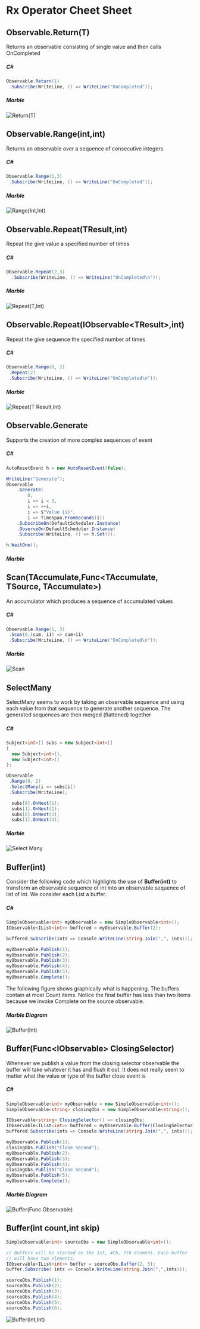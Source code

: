 ﻿# Rx Operator Cheet Sheet

## Observable.Return(T)
Returns an observable consisting of single value and then calls OnCompleted
##### C#
```csharp
Observable.Return(1)
 .Subscribe(WriteLine, () => WriteLine("OnCompleted"));
```
##### Marble
![Return(T)](Resources/Return(T).png)

## Observable.Range(int,int)
Returns an observable over a sequence of consecutive integers
##### C#
```csharp
Observable.Range(1,3)
 .Subscribe(WriteLine, () => WriteLine("OnCompleted"));
```
##### Marble
![Range(Int,Int)](Resources/Range(int,int).png)

## Observable.Repeat(TResult,int)
Repeat the give value a specified number of times

##### C#

```csharp
Observable.Repeat(2,3)
  .Subscribe(WriteLine, () => WriteLine("OnCompleted\n"));
```
##### Marble
![Repeat(T,Int)](Resources/Repeat(T,int).png)

## Observable.Repeat(IObservable&lt;TResult&gt;,int)
Repeat the give sequence the specified number of times

##### C#

```csharp
Observable.Range(0, 2)
 .Repeat(2)
 .Subscribe(WriteLine, () => WriteLine("OnCompleted\n"));
```
##### Marble
![Repeat(T Result,Int)](Resources/Repeat(TResult,int).png)

## Observable.Generate
Supports the creation of more complex sequences of event
##### C#
```csharp
AutoResetEvent h = new AutoResetEvent(false);

WriteLine("Generate");
Observable
	.Generate(
		0,
		i => i < 3,
		i => ++i,
		i => $"Value {i}",
		i => TimeSpan.FromSeconds(i))
	.SubscribeOn(DefaultScheduler.Instance)
    .ObserveOn(DefaultScheduler.Instance)
    .Subscribe(WriteLine, () => h.Set());

h.WaitOne();
```
##### Marble

## Scan(TAccumulate,Func<TAccumulate, TSource, TAccumulate>)
An accumulator which produces a sequence of accumulated values
##### C#
```csharp
Observable.Range(1, 3)
 .Scan(0,(cum, i1) => cum+i1)
 .Subscribe(WriteLine, () => WriteLine("OnCompleted\n"));
```
##### Marble
![Scan](Resources/Scan.png)

## SelectMany
SelectMany seems to work by taking an observable sequence and using each value from that sequence to generate another sequence. The generated sequences are then merged (flattened) together
##### C#
```csharp
Subject<int>[] subs = new Subject<int>[]
{
  new Subject<int>(), 
  new Subject<int>() 
};

Observable
 .Range(0, 2)
 .SelectMany(i => subs[i])
 .Subscribe(WriteLine);

  subs[0].OnNext(1);
  subs[1].OnNext(2);
  subs[0].OnNext(3);
  subs[1].OnNext(4);
```
##### Marble
![Select Many](Resources/SelectMany.png)


## Buffer(int)
Consider the following code which highlights the use of **Buffer(int)** to transform an observable sequence of int into an observable sequence of list of int. We consider each List<int> a buffer. 

##### C#
```csharp
SimpleObservable<int> myObservable = new SimpleObservable<int>();
IObservable<IList<int>> buffered = myObservable.Buffer(2);

buffered.Subscribe(ints => Console.WriteLine(string.Join(",", ints)));

myObservable.Publish(1);
myObservable.Publish(2);
myObservable.Publish(3);
myObservable.Publish(4);
myObservable.Publish(5);
myObservable.Complete();
```
The following figure shows graphically what is happening. The buffers contain at most Count items. Notice the final buffer has less than two items because we invoke Complete on the source observable. 
##### Marble Diagram
![Buffer(Int)](Resources/Buffer(int).png)

## Buffer(Func<IObservable<TClosingSelector>> ClosingSelector)
Whenever we publish a value from the closing selector observable the buffer will take whatever it has and flush it out. It does not really seem to matter what the value or type of the buffer close event is

##### C#
```csharp
SimpleObservable<int> myObservable = new SimpleObservable<int>();
SimpleObservable<string> closingObs = new SimpleObservable<string>();

IObservable<string> ClosingSelector() => closingObs;
IObservable<IList<int>> buffered = myObservable.Buffer(ClosingSelector);
buffered.Subscribe(ints => Console.WriteLine(string.Join(",", ints)));

myObservable.Publish(1);
closingObs.Publish("Close Second");
myObservable.Publish(2);
myObservable.Publish(3);
myObservable.Publish(4);
closingObs.Publish("Close Second");
myObservable.Publish(5);
myObservable.Complete();
```

##### Marble Diagram
![Buffer(Func Observable)](Resources/Buffer(FuncObservable).png)

## Buffer(int count,int skip)

```csharp           
SimpleObservable<int> sourceObs = new SimpleObservable<int>();

// Buffers will be started on the 1st, 4th, 7th element. Each buffer 
// will have two elements. 
IObservable<IList<int>> buffer = sourceObs.Buffer(2, 3);
buffer.Subscribe( ints => Console.WriteLine(string.Join(",",ints)));

sourceObs.Publish(1);
sourceObs.Publish(2);
sourceObs.Publish(3);
sourceObs.Publish(4);
sourceObs.Publish(5);
sourceObs.Publish(6);
```
![Buffer(Int,Int)](Resources/Buffer(int,int).png)
